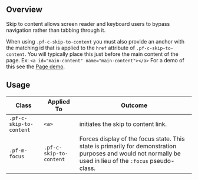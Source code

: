 ## Overview

Skip to content allows screen reader and keyboard users to bypass navigation rather than tabbing through it.

When using `.pf-c-skip-to-content` you must also provide an anchor with the matching id that is applied to the `href` attribute of `.pf-c-skip-to-content`. You will typically place this just before the main content of the page. Ex: `<a id="main-content" name="main-content"></a>` For a demo of this see the <a href="/demos/Page/examples">Page demo</a>.

## Usage

| Class | Applied To | Outcome |
| -- | -- | -- |
| `.pf-c-skip-to-content` | `<a>` |  initiates the skip to content link. |
| `.pf-m-focus` | `.pf-c-skip-to-content` |  Forces display of the focus state. This state is primarily for demonstration purposes and would not normally be used in lieu of the `:focus` pseudo-class. |
